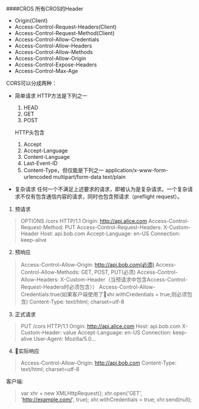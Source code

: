 ####CROS
所有CROS的Header
* Origin(Client)
* Access-Control-Request-Headers(Client)
* Access-Control-Request-Method(Client)
* Access-Control-Allow-Credentials
* Access-Control-Allow-Headers
* Access-Control-Allow-Methods
* Access-Control-Allow-Origin
* Access-Control-Expose-Headers
* Access-Control-Max-Age

CORS可以分成两种：
* 简单请求
    HTTP方法是下列之一
    1. HEAD
    2. GET
    3. POST  

    HTTP头包含
    1. Accept
    2. Accept-Language
    3. Content-Language
    4. Last-Event-ID
    5. Content-Type，但仅能是下列之一
            application/x-www-form-urlencoded
            multipart/form-data
            text/plain
* 复杂请求
    任何一个不满足上述要求的请求，即被认为是复杂请求。一个复杂请求不仅有包含通信内容的请求，同时也包含预请求（preflight request）。

1. 预请求
>OPTIONS /cors HTTP/1.1
Origin: http://api.alice.com
Access-Control-Request-Method: PUT
Access-Control-Request-Headers: X-Custom-Header
Host: api.bob.com
Accept-Language: en-US
Connection: keep-alive

2. 预响应
>Access-Control-Allow-Origin: http://api.bob.com(必须)
Access-Control-Allow-Methods: GET, POST, PUT(必须)
Access-Control-Allow-Headers: X-Custom-Header（当预请求中包含Access-Control-Request-Headers时必须包含））
Access-Control-Allow-Credentials:true(如果客户端使用了xhr.withCredentials = true;则必须包含)
Content-Type: text/html; charset=utf-8

3. 正式请求
>PUT /cors HTTP/1.1
Origin: http://api.alice.com
Host: api.bob.com
X-Custom-Header: value
Accept-Language: en-US
Connection: keep-alive
User-Agent: Mozilla/5.0...

4. 实际响应
>Access-Control-Allow-Origin: http://api.bob.com
Content-Type: text/html; charset=utf-8

客户端:
>var xhr = new XMLHttpRequest();
xhr.open('GET', 'http://example.com/', true); 
xhr.withCredentials = true; 
xhr.send(null);
